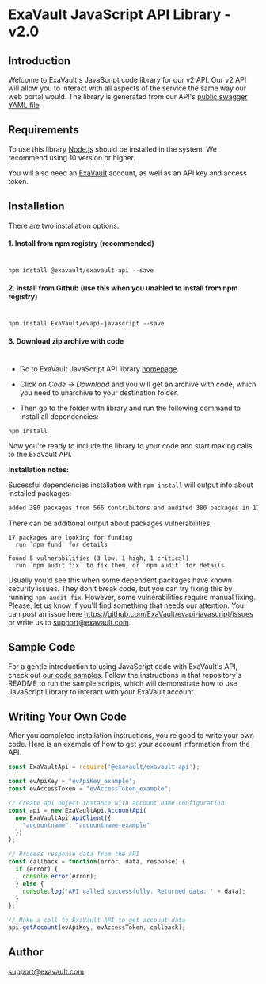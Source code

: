 # ExaVault JavaScript API Library - v2.0

## Introduction
Welcome to ExaVault's JavaScript code library for our v2 API. Our v2 API will allow you to interact with all aspects of the service the same way our web portal would. The library is generated from our API's [public swagger YAML file](https://www.exavault.com/api/docs/evapi_2.0_public.yaml)

## Requirements

To use this library [Node.js](https://nodejs.org/) should be installed in the system. We recommend using 10 version or higher.

You will also need an [ExaVault](https://www.exavault.com) account, as well as an API key and access token.

## Installation

There are two installation options:

#### 1. Install from npm registry (recommended)
#

```shell
npm install @exavault/exavault-api --save
```

#### 2. Install from Github (use this when you unabled to install from npm registry)
#

```shell
npm install ExaVault/evapi-javascript --save
```

#### 3. Download zip archive with code
#

- Go to ExaVault JavaScript API library [homepage](https://github.com/ExaVault/evapi-javascript).

- Click on *Code -> Download* and you will get an archive with code, which you need to unarchive to your destination folder.

- Then go to the folder with library and run the following command to install all dependencies:

```
npm install
```

Now you're ready to include the library to your code and start making calls to the ExaVault API.

**Installation notes:**

Sucessful dependencies installation with `npm install` will output info about installed packages:

```bash
added 380 packages from 566 contributors and audited 380 packages in 11.617s
```

There can be additional output about packages vulnerabilities:

```
17 packages are looking for funding
  run `npm fund` for details

found 5 vulnerabilities (3 low, 1 high, 1 critical)
  run `npm audit fix` to fix them, or `npm audit` for details
```

Usually you'd see this when some dependent packages have known security issues. They don't break code, but you can try fixing this by running `npm audit fix`. However, some vulnerabilities require manual fixing. Please, let us know if you'll find something that needs our attention. You can post an issue here https://github.com/ExaVault/evapi-javascript/issues or write us to support@exavault.com.

## Sample Code

For a gentle introduction to using JavaScript code with ExaVault's API, check out [our code samples](https://github.com/ExaVault/evapi-javascript-samples). Follow the instructions in that repository's README to run the sample scripts, which will demonstrate how to use JavaScript Library to interact with your ExaVault account.

## Writing Your Own Code

After you completed installation instructions, you're good to write your own code.
Here is an example of how to get your account information from the API.

```javascript
const ExaVaultApi = require('@exavault/exavault-api');

const evApiKey = "evApiKey_example";
const evAccessToken = "evAccessToken_example";

// Create api object instance with account name configuration
const api = new ExaVaultApi.AccountApi(
  new ExaVaultApi.ApiClient({
    "accountname": "accountname-example"
  })
);

// Process response data from the API
const callback = function(error, data, response) {
  if (error) {
    console.error(error);
  } else {
    console.log('API called successfully. Returned data: ' + data);
  }
};

// Make a call to ExaVault API to get account data
api.getAccount(evApiKey, evAccessToken, callback);
```

## Author

support@exavault.com
